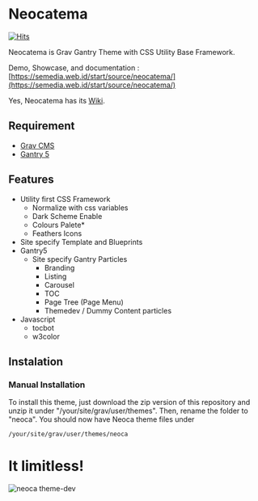 # Neocatema

[![Hits](https://hits.seeyoufarm.com/api/count/incr/badge.svg?url=https%3A%2F%2Fgithub.com%2Ftacoen%2Fneocatema&count_bg=%2379C83D&title_bg=%23555555&icon=&icon_color=%23E7E7E7&title=hits&edge_flat=false)](https://hits.seeyoufarm.com)

Neocatema is Grav Gantry Theme with CSS Utility Base Framework.

Demo, Showcase, and documentation : [https://semedia.web.id/start/source/neocatema/](https://semedia.web.id/start/source/neocatema/)

Yes, Neocatema has its [Wiki](https://github.com/tacoen/neocatema/wiki).

## Requirement

 * [Grav CMS](https://getgrav.org/downloads)
 * [Gantry 5](http://gantry.org/downloads)

## Features

* Utility first CSS Framework
  * Normalize with css variables
  * Dark Scheme Enable
  * Colours Palete*
  * Feathers Icons
* Site specify Template and Blueprints
* Gantry5
  * Site specify Gantry Particles
    * Branding
    * Listing
    * Carousel
    * TOC
    * Page Tree (Page Menu)
    * Themedev / Dummy Content particles
* Javascript
  * tocbot
  * w3color

## Instalation

### Manual Installation

To install this theme, just download the zip version of this repository and unzip it under "/your/site/grav/user/themes". 
Then, rename the folder to "neoca". You should now have Neoca theme files under

`/your/site/grav/user/themes/neoca`

# It limitless!

![neoca theme-dev](https://github.com/tacoen/neocatema/wiki/theme-dev.png)
